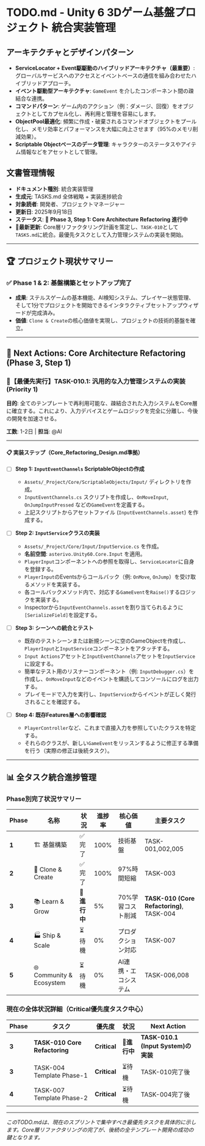 # TODO.md - Unity 6 3Dゲーム基盤プロジェクト 統合実装管理

## アーキテクチャとデザインパターン
- **ServiceLocator + Event駆駆動のハイブリッドアーキテクチャ（最重要）**:グローバルサービスへのアクセスとイベントベースの通信を組み合わせたハイブリッドアプローチ。
- **イベント駆動型アーキテクチャ**: `GameEvent` を介したコンポーネント間の疎結合な連携。
- **コマンドパターン**: ゲーム内のアクション（例：ダメージ、回復）をオブジェクトとしてカプセル化し、再利用と管理を容易にします。
- **ObjectPool最適化**: 頻繁に作成・破棄されるコマンドオブジェクトをプール化し、メモリ効率とパフォーマンスを大幅に向上させます（95%のメモリ削減効果）。
- **Scriptable Objectベースのデータ管理**: キャラクターのステータスやアイテム情報などをアセットとして管理。

## 文書管理情報

- **ドキュメント種別**: 統合実装管理
- **生成元**: TASKS.md 全体戦略 + 実装進捗統合
- **対象読者**: 開発者、プロジェクトマネージャー
- **更新日**: 2025年9月18日
- **ステータス**: 🎯 **Phase 3, Step 1: Core Architecture Refactoring 進行中**
- **🔄最新更新**: Core層リファクタリング計画を策定し、`TASK-010`として`TASKS.md`に統合。最優先タスクとして入力管理システムの実装を開始。

---

## 🏆 プロジェクト現状サマリー

### ✅ **Phase 1 & 2: 基盤構築とセットアップ完了**
- **成果**: ステルスゲームの基本機能、AI検知システム、プレイヤー状態管理、そして1分でプロジェクトを開始できるインタラクティブセットアップウィザードが完成済み。
- **価値**: `Clone & Create`の核心価値を実現し、プロジェクトの技術的基盤を確立。

---

## 🚀 **Next Actions: Core Architecture Refactoring (Phase 3, Step 1)**

### **🎯【最優先実行】TASK-010.1: 汎用的な入力管理システムの実装 (Priority 1)**

**目的**: 全てのテンプレートで再利用可能な、疎結合された入力システムをCore層に確立する。これにより、入力デバイスとゲームロジックを完全に分離し、今後の開発を加速させる。

**工数**: 1-2日 | **担当**: @AI

---

#### **📋 実装ステップ（Core_Refactoring_Design.md準拠）**

- [ ] **Step 1: `InputEventChannels` ScriptableObjectの作成**
  - `Assets/_Project/Core/ScriptableObjects/Input/` ディレクトリを作成。
  - `InputEventChannels.cs` スクリプトを作成し、`OnMoveInput`, `OnJumpInputPressed` などの`GameEvent`を定義する。
  - 上記スクリプトからアセットファイル (`InputEventChannels.asset`) を作成する。

- [ ] **Step 2: `InputService`クラスの実装**
  - `Assets/_Project/Core/Input/InputService.cs` を作成。
  - **名前空間**: `asterivo.Unity60.Core.Input` を適用。
  - `PlayerInput`コンポーネントへの参照を取得し、`ServiceLocator`に自身を登録する。
  - `PlayerInput`のEventsからコールバック（例: `OnMove`, `OnJump`）を受け取るメソッドを実装する。
  - 各コールバックメソッド内で、対応する`GameEvent`を`Raise()`するロジックを実装する。
  - Inspectorから`InputEventChannels.asset`を割り当てられるように`[SerializeField]`を設定する。

- [ ] **Step 3: シーンへの統合とテスト**
  - 既存のテストシーンまたは新規シーンに空のGameObjectを作成し、`PlayerInput`と`InputService`コンポーネントをアタッチする。
  - `Input Actions`アセットと`InputEventChannels`アセットを`InputService`に設定する。
  - 簡単なテスト用のリスナーコンポーネント（例: `InputDebugger.cs`）を作成し、`OnMoveInput`などのイベントを購読してコンソールにログを出力する。
  - プレイモードで入力を実行し、`InputService`からイベントが正しく発行されることを確認する。

- [ ] **Step 4: 既存Features層への影響確認**
  - `PlayerController`など、これまで直接入力を参照していたクラスを特定する。
  - それらのクラスが、新しい`GameEvent`をリッスンするように修正する準備を行う（実際の修正は後続タスク）。

---

## 📊 **全タスク統合進捗管理**

### **Phase別完了状況サマリー**

| Phase | 名称 | 状況 | 進捗率 | 核心価値 | 主要タスク |
|-------|------|------|--------|----------|----------|
| **1** | 🏗️ 基盤構築 | ✅完了 | 100% | 技術基盤 | TASK-001,002,005 |
| **2** | 🚀 Clone & Create | ✅完了 | 100% | 97%時間短縮 | TASK-003 |
| **3** | 📚 Learn & Grow | 🎯**進行中** | 5% | 70%学習コスト削減 | **TASK-010 (Core Refactoring)**, TASK-004 |
| **4** | 🏭 Ship & Scale | ⏳待機 | 0% | プロダクション対応 | TASK-007 |
| **5** | 🌐 Community & Ecosystem | ⏳待機 | 0% | AI連携・エコシステム | TASK-006,008 |

### **現在の全体状況詳細（Critical優先度タスク中心）**
| Phase | タスク | 優先度 | 状況 | Next Action |
|-------|--------|-------|------|-------------|
| **3** | **TASK-010 Core Refactoring** | **Critical** | 🎯**進行中** | **TASK-010.1 (Input System)の実装** |
| **3** | TASK-004 Template Phase-1 | **Critical** | ⏳待機 | TASK-010完了後 |
| **4** | TASK-007 Template Phase-2 | **Critical** | ⏳待機 | TASK-004完了後 |

---

*このTODO.mdは、現在のスプリントで集中すべき最優先タスクを具体的に示します。Core層リファクタリングの完了が、後続の全テンプレート開発の成功の鍵となります。*
